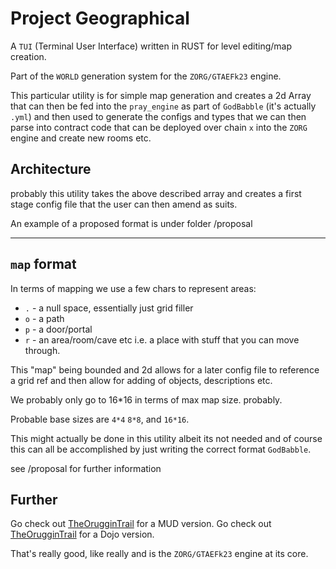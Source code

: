 # Project Geographical

A `TUI` (Terminal User Interface) written in RUST for level editing/map creation.

Part of the `WORLD` generation system for the `ZORG/GTAEFk23` engine.

This particular utility is for simple map generation and creates a 2d Array
that can then be fed into the `pray_engine` as part of `GodBabble` (it's actually `.yml`)
and then used to generate the configs and types that we can then parse into contract code
that can be deployed over chain `x` into the `ZORG` engine and create new rooms etc.

## Architecture

probably this utility takes the above described array and creates a first stage config file
that the user can then amend as suits.

An example of a proposed format is under folder /proposal  

---

## `map` format
In terms of mapping we use a few chars to represent areas:

* `.` - a null space, essentially just grid filler
* `o` - a path
* `p` - a door/portal
* `r` - an area/room/cave etc i.e. a place with stuff that you can move through.

This "map" being bounded and 2d allows for a later config file to reference a grid ref and then 
allow for adding of objects, descriptions etc.

We probably only go to 16*16 in terms of max map size. probably. 

Probable base sizes are `4*4` `8*8`, and `16*16`. 

This might actually be done in this utility albeit its not needed and of course this can all be 
accomplished by just writing the correct format `GodBabble`. 

see /proposal for further information

## Further

Go check out [TheOrugginTrail](https://github.com/ArchetypalTech/TheOrugginTrail) for a MUD version. 
Go check out [TheOrugginTrail](https://github.com/ArchetypalTech/TheOrugginTrail-Dojo) for a Dojo version. 

That's really good, like really and is the `ZORG/GTAEFk23` engine at its core.

